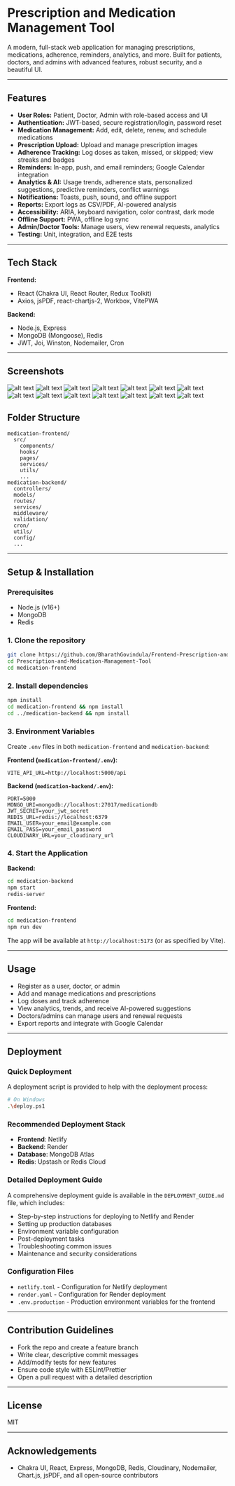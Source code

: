 # Prescription and Medication Management Tool

A modern, full-stack web application for managing prescriptions, medications, adherence, reminders, analytics, and more. Built for patients, doctors, and admins with advanced features, robust security, and a beautiful UI.

---

## Features

- **User Roles:** Patient, Doctor, Admin with role-based access and UI
- **Authentication:** JWT-based, secure registration/login, password reset
- **Medication Management:** Add, edit, delete, renew, and schedule medications
- **Prescription Upload:** Upload and manage prescription images
- **Adherence Tracking:** Log doses as taken, missed, or skipped; view streaks and badges
- **Reminders:** In-app, push, and email reminders; Google Calendar integration
- **Analytics & AI:** Usage trends, adherence stats, personalized suggestions, predictive reminders, conflict warnings
- **Notifications:** Toasts, push, sound, and offline support
- **Reports:** Export logs as CSV/PDF, AI-powered analysis
- **Accessibility:** ARIA, keyboard navigation, color contrast, dark mode
- **Offline Support:** PWA, offline log sync
- **Admin/Doctor Tools:** Manage users, view renewal requests, analytics
- **Testing:** Unit, integration, and E2E tests

---

## Tech Stack

**Frontend:**
- React (Chakra UI, React Router, Redux Toolkit)
- Axios, jsPDF, react-chartjs-2, Workbox, VitePWA

**Backend:**
- Node.js, Express
- MongoDB (Mongoose), Redis
- JWT, Joi, Winston, Nodemailer, Cron

---


## Screenshots

![alt text](<Screenshot (1852).png>)
![alt text](<Screenshot (1853).png>)
![alt text](<Screenshot (1854).png>)
![alt text](<Screenshot (1855).png>)
![alt text](<Screenshot (1856).png>)
![alt text](<Screenshot (1857).png>)
![alt text](<Screenshot (1858).png>)
![alt text](<Screenshot (1859).png>)
![alt text](<Screenshot (1860).png>)
![alt text](<Screenshot (1861).png>)
![alt text](<Screenshot (1862).png>)
![alt text](<Screenshot (1863).png>)
![alt text](<Screenshot (1864).png>)
![alt text](<Screenshot (1865).png>)

## Folder Structure

```
medication-frontend/
  src/
    components/
    hooks/
    pages/
    services/
    utils/
    ...
medication-backend/
  controllers/
  models/
  routes/
  services/
  middleware/
  validation/
  cron/
  utils/
  config/
  ...
```

---

## Setup & Installation

### Prerequisites
- Node.js (v16+)
- MongoDB
- Redis

### 1. Clone the repository
```bash
git clone https://github.com/BharathGovindula/Frontend-Prescription-and-Medication-Management-Tool.git
cd Prescription-and-Medication-Management-Tool
cd medication-frontend
```

### 2. Install dependencies
```bash
npm install
cd medication-frontend && npm install
cd ../medication-backend && npm install
```

### 3. Environment Variables
Create `.env` files in both `medication-frontend` and `medication-backend`:

**Frontend (`medication-frontend/.env`):**
```
VITE_API_URL=http://localhost:5000/api
```

**Backend (`medication-backend/.env`):**
```
PORT=5000
MONGO_URI=mongodb://localhost:27017/medicationdb
JWT_SECRET=your_jwt_secret
REDIS_URL=redis://localhost:6379
EMAIL_USER=your_email@example.com
EMAIL_PASS=your_email_password
CLOUDINARY_URL=your_cloudinary_url
```

### 4. Start the Application
**Backend:**
```bash
cd medication-backend
npm start
redis-server
```
**Frontend:**
```bash
cd medication-frontend
npm run dev
```

The app will be available at `http://localhost:5173` (or as specified by Vite).

---

## Usage
- Register as a user, doctor, or admin
- Add and manage medications and prescriptions
- Log doses and track adherence
- View analytics, trends, and receive AI-powered suggestions
- Doctors/admins can manage users and renewal requests
- Export reports and integrate with Google Calendar

---

## Deployment

### Quick Deployment
A deployment script is provided to help with the deployment process:
```bash
# On Windows
.\deploy.ps1
```

### Recommended Deployment Stack
- **Frontend**: Netlify
- **Backend**: Render
- **Database**: MongoDB Atlas
- **Redis**: Upstash or Redis Cloud

### Detailed Deployment Guide
A comprehensive deployment guide is available in the `DEPLOYMENT_GUIDE.md` file, which includes:

- Step-by-step instructions for deploying to Netlify and Render
- Setting up production databases
- Environment variable configuration
- Post-deployment tasks
- Troubleshooting common issues
- Maintenance and security considerations

### Configuration Files
- `netlify.toml` - Configuration for Netlify deployment
- `render.yaml` - Configuration for Render deployment
- `.env.production` - Production environment variables for the frontend

---

## Contribution Guidelines
- Fork the repo and create a feature branch
- Write clear, descriptive commit messages
- Add/modify tests for new features
- Ensure code style with ESLint/Prettier
- Open a pull request with a detailed description

---

## License
MIT

---

## Acknowledgements
- Chakra UI, React, Express, MongoDB, Redis, Cloudinary, Nodemailer, Chart.js, jsPDF, and all open-source contributors